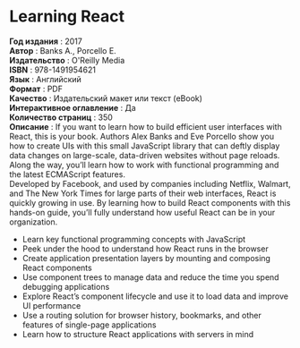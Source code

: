 # Learning React
**Год издания** : 2017  
**Автор** : Banks A., Porcello E.  
**Издательство** : O'Reilly Media  
**ISBN** : 978-1491954621  
**Язык** : Английский  
**Формат** : PDF  
**Качество** : Издательский макет или текст (eBook)  
**Интерактивное оглавление** : Да  
**Количество страниц** : 350  
**Описание** : If you want to learn how to build efficient user interfaces with React, this is your book. Authors Alex Banks and Eve Porcello show you how to create UIs with this small JavaScript library that can deftly display data changes on large-scale, data-driven websites without page reloads. Along the way, you’ll learn how to work with functional programming and the latest ECMAScript features.  
Developed by Facebook, and used by companies including Netflix, Walmart, and The New York Times for large parts of their web interfaces, React is quickly growing in use. By learning how to build React components with this hands-on guide, you’ll fully understand how useful React can be in your organization.  
- Learn key functional programming concepts with JavaScript  
- Peek under the hood to understand how React runs in the browser  
- Create application presentation layers by mounting and composing React components  
- Use component trees to manage data and reduce the time you spend debugging applications  
- Explore React’s component lifecycle and use it to load data and improve UI performance  
- Use a routing solution for browser history, bookmarks, and other features of single-page applications  
- Learn how to structure React applications with servers in mind